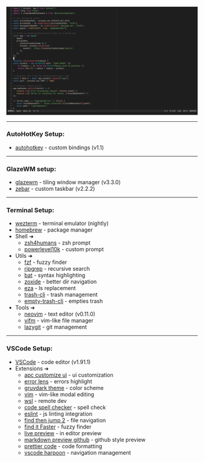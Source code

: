 ![nvim screenshot](./images/neovim.png)

---
### AutoHotKey Setup:
- [autohotkey](https://github.com/AutoHotkey/AutoHotkey) - custom bindings (v1.1)

---
### GlazeWM setup:
- [glazewm](https://github.com/glzr-io/glazewm) - tiling window manager (v3.3.0)
- [zebar](https://github.com/glzr-io/zebar) - custom taskbar (v2.2.2)

---
### Terminal Setup: 
- [wezterm](https://github.com/wez/wezterm) - terminal emulator (nightly)
- [homebrew](https://github.com/Homebrew/brew) - package manager
- Shell ➜
   - [zsh4humans](https://github.com/romkatv/zsh4humans) - zsh prompt
   - [powerlevel10k](https://github.com/romkatv/powerlevel10k) - custom prompt
- Utils ➜
   - [fzf](https://github.com/junegunn/fzf) - fuzzy finder
   - [ripgrep](https://github.com/BurntSushi/ripgrep) - recursive search 
   - [bat](https://github.com/sharkdp/bat) - syntax highlighting
   - [zoxide](https://github.com/ajeetdsouza/zoxide) - better dir navigation
   - [eza](https://github.com/eza-community/eza) - ls replacement
   - [trash-cli](https://github.com/sindresorhus/trash-cli) - trash management
   - [empty-trash-cli](https://github.com/sindresorhus/empty-trash-cli) - empties trash
- Tools ➜
   - [neovim](https://github.com/neovim/neovim) - text editor (v0.11.0)
   - [vifm](https://github.com/vifm/vifm) - vim-like file manager
   - [lazygit](https://github.com/jesseduffield/lazygit) - git management

---
### VSCode Setup: 
- [VSCode](https://github.com/microsoft/vscode) - code editor (v1.91.1)
- Extensions ➜
   - [apc customize ui](https://github.com/drcika/apc-extension) - ui customization
   - [error lens](https://github.com/usernamehw/vscode-error-lens) - errors highlight
   - [gruvdark theme](https://github.com/darianmorat/gruvdark-theme) - color scheme
   - [vim](https://github.com/VSCodeVim/Vim) - vim-like modal editing
   - [wsl](https://github.com/Microsoft/vscode-remote-release) - remote dev
   - [code spell checker](https://github.com/streetsidesoftware/vscode-spell-checker) - spell check
   - [eslint](https://github.com/Microsoft/vscode-eslint) - js linting integration
   - [find then jump 2](https://github.com/darianmorat/find-then-jump-2) - file navigation
   - [find it Faster](https://github.com/tomrijndorp/vscode-finditfaster) - fuzzy finder
   - [live preview](https://github.com/microsoft/vscode-livepreview) - in editor preview
   - [markdown preview github](https://github.com/mjbvz/vscode-github-markdown-preview-style) - github style preview
   - [prettier code](https://github.com/prettier/prettier-vscode) - code formatting
   - [vscode harpoon](https://github.com/tobias-z/vscode-harpoon) - navigation management
